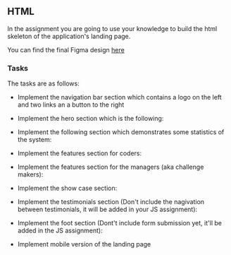 ## HTML
In the assignment you are going to use your knowledge
to build the html skeleton of the application's landing page.

<!-- TODO: Insert a link -->
You can find the final Figma design [here](https://shorturl.at/xGTZ6)

### Tasks
The tasks are as follows:

- Implement the navigation bar section which contains a logo on the left and two links an a button to the right

- Implement the hero section which is the following:

- Implement the following section which demonstrates some statistics of the system:

- Implement the features section for coders:

- Implement the features section for the managers (aka challenge makers):

- Implement the show case section:

- Implement the testimonials section (Don't include the nagivation between testimonials, it will be added in your JS assignment):

- Implement the foot section (Dont't include form submission yet, it'll be added in the JS assignment):

- Implement mobile version of the landing page
